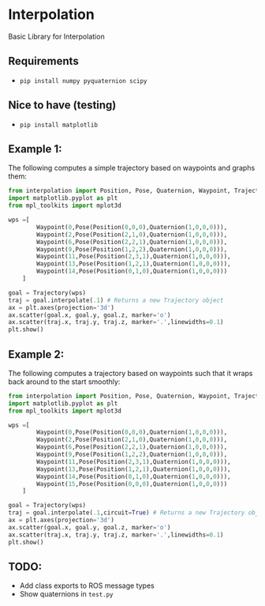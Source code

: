 # Interpolation
Basic Library for Interpolation

## Requirements
- `pip install numpy pyquaternion scipy`

## Nice to have (testing)
- `pip install matplotlib`

## Example 1:
The following computes a simple trajectory based on waypoints and graphs them:

```python
from interpolation import Position, Pose, Quaternion, Waypoint, Trajectory
import matplotlib.pyplot as plt
from mpl_toolkits import mplot3d

wps =[
        Waypoint(0,Pose(Position(0,0,0),Quaternion(1,0,0,0))),
        Waypoint(2,Pose(Position(2,1,0),Quaternion(1,0,0,0))),
        Waypoint(6,Pose(Position(2,2,1),Quaternion(1,0,0,0))),
        Waypoint(9,Pose(Position(1,2,2),Quaternion(1,0,0,0))),
        Waypoint(11,Pose(Position(2,3,1),Quaternion(1,0,0,0))),
        Waypoint(13,Pose(Position(1,2,1),Quaternion(1,0,0,0))),
        Waypoint(14,Pose(Position(0,1,0),Quaternion(1,0,0,0)))
    ]

goal = Trajectory(wps)
traj = goal.interpolate(.1) # Returns a new Trajectory object
ax = plt.axes(projection='3d')
ax.scatter(goal.x, goal.y, goal.z, marker='o')
ax.scatter(traj.x, traj.y, traj.z, marker='.',linewidths=0.1)
plt.show()
```

## Example 2:
The following computes a trajectory based on waypoints such that it wraps back around to the start smoothly:

```python
from interpolation import Position, Pose, Quaternion, Waypoint, Trajectory
import matplotlib.pyplot as plt
from mpl_toolkits import mplot3d

wps =[
        Waypoint(0,Pose(Position(0,0,0),Quaternion(1,0,0,0))),
        Waypoint(2,Pose(Position(2,1,0),Quaternion(1,0,0,0))),
        Waypoint(6,Pose(Position(2,2,1),Quaternion(1,0,0,0))),
        Waypoint(9,Pose(Position(1,2,2),Quaternion(1,0,0,0))),
        Waypoint(11,Pose(Position(2,3,1),Quaternion(1,0,0,0))),
        Waypoint(13,Pose(Position(1,2,1),Quaternion(1,0,0,0))),
        Waypoint(14,Pose(Position(0,1,0),Quaternion(1,0,0,0))),
        Waypoint(15,Pose(Position(0,0,0),Quaternion(1,0,0,0)))
    ]

goal = Trajectory(wps)
traj = goal.interpolate(.1,circuit=True) # Returns a new Trajectory object
ax = plt.axes(projection='3d')
ax.scatter(goal.x, goal.y, goal.z, marker='o')
ax.scatter(traj.x, traj.y, traj.z, marker='.',linewidths=0.1)
plt.show()
```

## TODO:
- Add class exports to ROS message types
- Show quaternions in `test.py`
